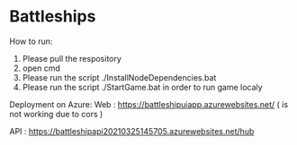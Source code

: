 # Battleships
How to run:
1. Please pull the respository
2. open cmd
3. Please run the script ./InstallNodeDependencies.bat
4. Please run the script ./StartGame.bat in order to run game localy

Deployment on Azure:
Web : https://battleshipuiapp.azurewebsites.net/  ( is not working due to cors )

API : https://battleshipapi20210325145705.azurewebsites.net/hub
